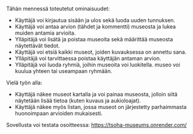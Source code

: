 Tähän mennessä toteutetut ominaisuudet:
* Käyttäjä voi kirjautua sisään ja ulos sekä luoda uuden tunnuksen.
* Käyttäjä voi antaa arvion (tähdet ja kommentti) museosta ja lukea muiden antamia arvioita.
* Ylläpitäjä voi lisätä ja poistaa museoita sekä määrittää museosta näytettävät tiedot.
* Käyttäjä voi etsiä kaikki museot, joiden kuvauksessa on annettu sana.
* Ylläpitäjä voi tarvittaessa poistaa käyttäjän antaman arvion.
* Ylläpitäjä voi luoda ryhmiä, joihin museoita voi luokitella. museo voi kuulua yhteen tai useampaan ryhmään.

Vielä työn alla:
* Käyttäjä näkee museot kartalla ja voi painaa museosta, jolloin siitä näytetään lisää tietoa (kuten kuvaus ja aukioloajat).
* Käyttäjä näkee myös listan, jossa museot on järjestetty parhaimmasta huonoimpaan arvioiden mukaisesti.

Sovellusta voi testata osoitteessa:
https://tsoha-museums.onrender.com/
